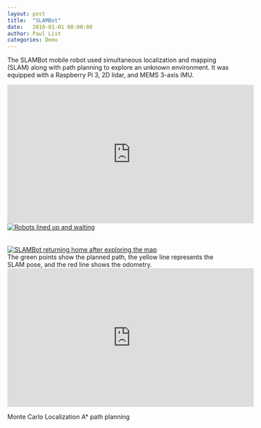 ```yaml
---
layout: post
title:  "SLAMBot"
date:   2018-01-01 00:00:00
author: Paul List
categories: Demo
---
```


The SLAMBot mobile robot used simultaneous localization and mapping (SLAM) along with path planning to explore an unknown environment.
It was equipped with a Raspberry Pi 3, 2D lidar, and MEMS 3-axis IMU.


<iframe width="560" height="315" src="https://www.youtube.com/embed/FJyO0wrP0lo" frameborder="0" allow="accelerometer; autoplay; clipboard-write; encrypted-media; gyroscope; picture-in-picture" allowfullscreen></iframe>


<a href="//raw.githubusercontent.com/listpau/demo/gh-pages/assets/slambots.JPG" data-lightbox="slambots" data-title="Robots lined up and waiting">
  <img src="//raw.githubusercontent.com/listpau/demo/gh-pages/assets/slambots.JPG" title="Robots lined up and waiting">
</a>

<br/>
<br/>
<br/>

<a href="//raw.githubusercontent.com/listpau/demo/gh-pages/assets/slambot-return.JPG" data-lightbox="slambot-return" data-title="SLAMBot returning home after exploring the map">
  <img src="//raw.githubusercontent.com/listpau/demo/gh-pages/assets/slambot-return.JPG" title="SLAMBot returning home after exploring the map">
</a>

<br/>
The green points show the planned path, the yellow line represents the SLAM pose, and the red line shows the odometry.
<br/>

<iframe width="560" height="315" src="https://www.youtube.com/embed/aqCvId_iTJE" frameborder="0" allow="accelerometer; autoplay; clipboard-write; encrypted-media; gyroscope; picture-in-picture" allowfullscreen></iframe>



Monte Carlo Localization
A* path planning
